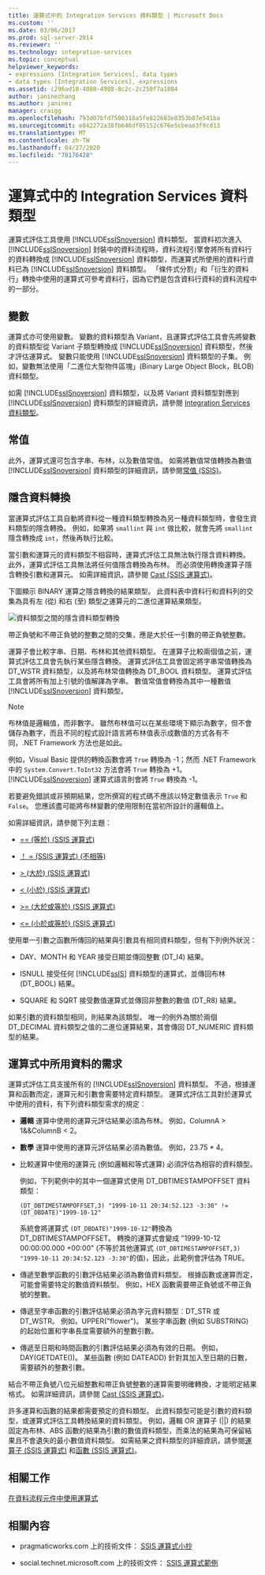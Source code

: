 ```yaml
---
title: 運算式中的 Integration Services 資料類型 | Microsoft Docs
ms.custom: ''
ms.date: 03/06/2017
ms.prod: sql-server-2014
ms.reviewer: ''
ms.technology: integration-services
ms.topic: conceptual
helpviewer_keywords:
- expressions [Integration Services], data types
- data types [Integration Services], expressions
ms.assetid: c296ad10-4080-4988-8c2c-2c250f7a1884
author: janinezhang
ms.author: janinez
manager: craigg
ms.openlocfilehash: 793d07bfd7500318a5fe822683e8353b07e541ba
ms.sourcegitcommit: e042272a38fb646df05152c676e5cbeae3f9cd13
ms.translationtype: MT
ms.contentlocale: zh-TW
ms.lasthandoff: 04/27/2020
ms.locfileid: "78176428"
---
```

# <a name="integration-services-data-types-in-expressions"></a>運算式中的 Integration Services 資料類型
  運算式評估工具使用 [!INCLUDE[ssISnoversion](../../../includes/ssisnoversion-md.md)] 資料類型。 當資料初次進入 [!INCLUDE[ssISnoversion](../../../includes/ssisnoversion-md.md)] 封裝中的資料流程時，資料流程引擎會將所有資料行的資料轉換成 [!INCLUDE[ssISnoversion](../../../includes/ssisnoversion-md.md)] 資料類型，而運算式所使用的資料行資料已為 [!INCLUDE[ssISnoversion](../../../includes/ssisnoversion-md.md)] 資料類型。 「條件式分割」和「衍生的資料行」轉換中使用的運算式可參考資料行，因為它們是包含資料行資料的資料流程中的一部分。

## <a name="variables"></a>變數
 運算式亦可使用變數。 變數的資料類型為 Variant，且運算式評估工具會先將變數的資料類型從 Variant 子類型轉換成 [!INCLUDE[ssISnoversion](../../../includes/ssisnoversion-md.md)] 資料類型，然後才評估運算式。 變數只能使用 [!INCLUDE[ssISnoversion](../../../includes/ssisnoversion-md.md)] 資料類型的子集。 例如，變數無法使用「二進位大型物件區塊」(Binary Large Object Block，BLOB) 資料類型。

 如需 [!INCLUDE[ssISnoversion](../../../includes/ssisnoversion-md.md)] 資料類型，以及將 Variant 資料類型對應到 [!INCLUDE[ssISnoversion](../../../includes/ssisnoversion-md.md)] 資料類型的詳細資訊，請參閱 [Integration Services 資料類型](../data-flow/integration-services-data-types.md)。

## <a name="literals"></a>常值
 此外，運算式還可包含字串、布林，以及數值常值。 如需將數值常值轉換為數值 [!INCLUDE[ssISnoversion](../../../includes/ssisnoversion-md.md)] 資料類型的詳細資訊，請參閱[常值 &#40;SSIS&#41;](numeric-string-and-boolean-literals.md)。

## <a name="implicit-data-conversion"></a>隱含資料轉換
 當運算式評估工具自動將資料從一種資料類型轉換為另一種資料類型時，會發生資料類型的隱含轉換。 例如，如果將 `smallint` 與 `int` 做比較，就會先將 `smallint` 隱含轉換成 `int`，然後再執行比較。

 當引數和運算元的資料類型不相容時，運算式評估工具無法執行隱含資料轉換。 此外，運算式評估工具無法將任何值隱含轉換為布林。 而必須使用轉換運算子隱含轉換引數和運算元。 如需詳細資訊，請參閱 [Cast &#40;SSIS 運算式&#41;](cast-ssis-expression.md)。

 下圖顯示 BINARY 運算之隱含轉換的結果類型。 此資料表中資料行和資料列的交集為具有左 (從) 和右 (至) 類型之運算元的二進位運算結果類型。

 ![資料類型之間的隱含資料類型轉換](../media/mw-dts-impl-conver-02.gif "資料類型之間的隱含資料類型轉換")

 帶正負號和不帶正負號的整數之間的交集，應是大於任一引數的帶正負號整數。

 運算子會比較字串、日期、布林和其他資料類型。 在運算子比較兩個值之前，運算式評估工具會先執行某些隱含轉換。 運算式評估工具會固定將字串常值轉換為 DT_WSTR 資料類型，以及將布林常值轉換為 DT_BOOL 資料類型。 運算式評估工具會將所有加上引號的值解譯為字串。 數值常值會轉換為其中一種數值 [!INCLUDE[ssISnoversion](../../../includes/ssisnoversion-md.md)] 資料類型。

> [!NOTE]
>  布林值是邏輯值，而非數字。 雖然布林值可以在某些環境下顯示為數字，但不會儲存為數字，而且不同的程式設計語言將布林值表示成數值的方式各有不同，.NET Framework 方法也是如此。
> 
>  例如，Visual Basic 提供的轉換函數會將 `True` 轉換為 -1；然而 .NET Framework 中的 `System.Convert.ToInt32` 方法會將 `True` 轉換為 +1。 [!INCLUDE[ssISnoversion](../../../includes/ssisnoversion-md.md)] 運算式語言則會將 `True` 轉換為 -1。
> 
>  若要避免錯誤或非預期結果，您所撰寫的程式碼不應該以特定數值表示 `True` 和 `False`。 您應該盡可能將布林變數的使用限制在當初所設計的邏輯值上。

 如需詳細資訊，請參閱下列主題：

-   [== &#40;等於&#41; &#40;SSIS 運算式&#41;](equal-ssis-expression.md)

-   [！ = &#40;SSIS 運算式&#41; &#40;不相等&#41;](unequal-ssis-expression.md)

-   [&#62; &#40;大於&#41; &#40;SSIS 運算式&#41;](greater-than-ssis-expression.md)

-   [&#60; &#40;小於&#41; &#40;SSIS 運算式&#41;](less-than-ssis-expression.md)

-   [&#62;= &#40;大於或等於&#41; &#40;SSIS 運算式&#41;](greater-than-or-equal-to-ssis-expression.md)

-   [&#60;= &#40;小於或等於&#41; &#40;SSIS 運算式&#41;](less-than-or-equal-to-ssis-expression.md)

 使用單一引數之函數所傳回的結果與引數具有相同資料類型，但有下列例外狀況：

-   DAY、MONTH 和 YEAR 接受日期並傳回整數 (DT_I4) 結果。

-   ISNULL 接受任何 [!INCLUDE[ssIS](../../includes/ssis-md.md)] 資料類型的運算式，並傳回布林 (DT_BOOL) 結果。

-   SQUARE 和 SQRT 接受數值運算式並傳回非整數的數值 (DT_R8) 結果。

 如果引數的資料類型相同，則結果為該類型。 唯一的例外為關於兩個 DT_DECIMAL 資料類型之值的二進位運算結果，其會傳回 DT_NUMERIC 資料類型的結果。

## <a name="requirements-for-data-used-in-expressions"></a>運算式中所用資料的需求
 運算式評估工具支援所有的 [!INCLUDE[ssISnoversion](../../../includes/ssisnoversion-md.md)] 資料類型。 不過，根據運算和函數而定，運算元和引數會需要特定資料類型。 運算式評估工具對於運算式中使用的資料，有下列資料類型需求的規定︰

-   **邏輯** 運算中使用的運算元評估結果必須為布林。 例如，ColumnA > 1&&ColumnB < 2。

-   **數學** 運算中使用的運算元評估結果必須為數值。 例如，23.75 * 4。

-   比較運算中使用的運算元 (例如邏輯和等式運算) 必須評估為相容的資料類型。

     例如，下列範例中的其中一個運算式使用 DT_DBTIMESTAMPOFFSET 資料類型：

     `(DT_DBTIMESTAMPOFFSET,3) "1999-10-11 20:34:52.123 -3:30" != (DT_DBDATE)"1999-10-12"`

     系統會將運算式 `(DT_DBDATE)"1999-10-12"`轉換為 DT_DBTIMESTAMPOFFSET。 轉換的運算式會變成 "1999-10-12 00:00:00.000 +00:00" (不等於其他運算式 `(DT_DBTIMESTAMPOFFSET,3) "1999-10-11 20:34:52.123 -3:30"`的值)，因此，此範例會評估為 TRUE。

-   傳遞至數學函數的引數評估結果必須為數值資料類型。 根據函數或運算而定，可能會需要特定的數值資料類型。 例如，HEX 函數需要帶正負號或不帶正負號的整數。

-   傳遞至字串函數的引數評估結果必須為字元資料類型︰DT_STR 或 DT_WSTR。 例如，UPPER("flower")。 某些字串函數 (例如 SUBSTRING) 的起始位置和字串長度需要額外的整數引數。

-   傳遞至日期和時間函數的引數評估結果必須為有效的日期。 例如，DAY(GETDATE())。 某些函數 (例如 DATEADD) 針對其加入至日期的日數，需要額外的整數引數。

 結合不帶正負號八位元組整數和帶正負號整數的運算需要明確轉換，才能明定結果格式。 如需詳細資訊，請參閱 [Cast &#40;SSIS 運算式&#41;](cast-ssis-expression.md)。

 許多運算和函數的結果都需要預定的資料類型。 此資料類型可能是引數的資料類型，或運算式評估工具轉換結果的資料類型。 例如，邏輯 OR 運算子 (||) 的結果固定為布林、ABS 函數的結果為引數的數值資料類型，而乘法的結果為可保留結果且不會遺失的最小數值資料類型。 如需結果之資料類型的詳細資訊，請參閱[運算子 &#40;SSIS 運算式&#41;](operators-ssis-expression.md) 和[函數 &#40;SSIS 運算式&#41;](functions-ssis-expression.md)。

## <a name="related-tasks"></a>相關工作
 [在資料流程元件中使用運算式](../use-an-expression-in-a-data-flow-component.md)

## <a name="related-content"></a>相關內容

-   pragmaticworks.com 上的技術文件： [SSIS 運算式小抄](https://pragmaticworks.com/Resources/Cheat-Sheets/SSIS-Expression-Cheat-Sheet3)

-   social.technet.microsoft.com 上的技術文件： [SSIS 運算式範例](https://go.microsoft.com/fwlink/?LinkId=220761)


